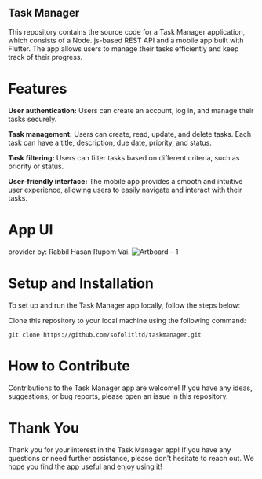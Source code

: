 ## Task Manager
This repository contains the source code for a Task Manager application, which consists of a Node. js-based REST API and a mobile app built with Flutter. The app allows users to manage their tasks efficiently and keep track of their progress.

# Features
**User authentication:** Users can create an account, log in, and manage their tasks securely. 

**Task management:** Users can create, read, update, and delete tasks. Each task can have a title, description, due date, priority, and status. 

**Task filtering:** Users can filter tasks based on different criteria, such as priority or status. 

**User-friendly interface:** The mobile app provides a smooth and intuitive user experience, allowing users to easily navigate and interact with their tasks.

# App UI 
provider by: Rabbil Hasan Rupom Vai.
![Artboard – 1](https://github.com/sofolitltd/taskmanager/assets/102704714/d47963b1-0aa9-4008-a776-03b62cffc87e)

# Setup and Installation
To set up and run the Task Manager app locally, follow the steps below:

Clone this repository to your local machine using the following command:
```
git clone https://github.com/sofolitltd/taskmanager.git
```

# How to Contribute
Contributions to the Task Manager app are welcome! If you have any ideas, suggestions, or bug reports, please open an issue in this repository.

# Thank You
Thank you for your interest in the Task Manager app! If you have any questions or need further assistance, please don't hesitate to reach out. We hope you find the app useful and enjoy using it!
